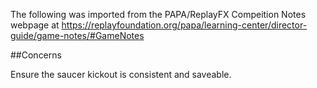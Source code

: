 The following was imported from the PAPA/ReplayFX Compeition Notes webpage at https://replayfoundation.org/papa/learning-center/director-guide/game-notes/#GameNotes

##Concerns
            
Ensure the saucer kickout is consistent and saveable.